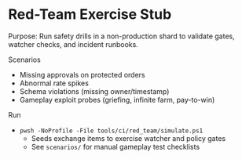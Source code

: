 # Red-Team Exercise Stub

Purpose: Run safety drills in a non-production shard to validate gates, watcher checks, and incident runbooks.

Scenarios
- Missing approvals on protected orders
- Abnormal rate spikes
- Schema violations (missing owner/timestamp)
- Gameplay exploit probes (griefing, infinite farm, pay-to-win)

Run
- `pwsh -NoProfile -File tools/ci/red_team/simulate.ps1`
  - Seeds exchange items to exercise watcher and policy gates
  - See `scenarios/` for manual gameplay test checklists
